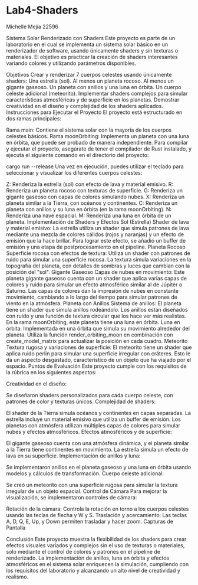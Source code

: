 # Lab4-Shaders
Michelle Mejía 22596

Sistema Solar Renderizado con Shaders
Este proyecto es parte de un laboratorio en el cual se implementa un sistema solar básico en un renderizador de software, usando únicamente shaders y sin texturas o materiales. El objetivo es practicar la creación de shaders interesantes variando colores y utilizando parámetros disponibles.

Objetivos
Crear y renderizar 7 cuerpos celestes usando únicamente shaders:
Una estrella (sol).
Al menos un planeta rocoso.
Al menos un gigante gaseoso.
Un planeta con anillos y una luna en órbita.
Un cuerpo celeste adicional (meteorito).
Implementar shaders complejos para simular características atmosféricas y de superficie en los planetas.
Demostrar creatividad en el diseño y complejidad de los shaders aplicados.
Instrucciones para Ejecutar el Proyecto
El proyecto está estructurado en dos ramas principales:

Rama main: Contiene el sistema solar con la mayoría de los cuerpos celestes básicos.
Rama moonOrbiting: Implementa un planeta con una luna en órbita, que puede ser probado de manera independiente.
Para compilar y ejecutar el proyecto, asegúrate de tener el compilador de Rust instalado, y ejecuta el siguiente comando en el directorio del proyecto:

cargo run --release
Una vez en ejecución, puedes utilizar el teclado para seleccionar y visualizar los diferentes cuerpos celestes:

Z: Renderiza la estrella (sol) con efecto de lava y material emisivo.
R: Renderiza un planeta rocoso con texturas de superficie.
G: Renderiza un gigante gaseoso con capas de colores simulando nubes.
X: Renderiza un planeta similar a la Tierra, con océanos y continentes.
C: Renderiza un planeta con anillos y su luna en órbita (en la rama moonOrbiting).
N: Renderiza una nave espacial.
M: Renderiza una luna en órbita de un planeta.
Implementación de Shaders y Efectos
Sol (Estrella)
Shader de lava y material emisivo: La estrella utiliza un shader que simula patrones de lava mediante una mezcla de colores cálidos (rojos y naranjas) y un efecto de emisión que la hace brillar. Para lograr este efecto, se añadió un buffer de emisión y una etapa de postprocesamiento en el pipeline.
Planeta Rocoso
Superficie rocosa con efectos de textura: Utiliza un shader con patrones de ruido para simular una superficie rocosa. La textura simula variaciones en la topografía del planeta, con detalles de sombras y luces que cambian con la posición del "sol".
Gigante Gaseoso
Capas de nubes en movimiento: Este planeta gigante gaseoso cuenta con un shader que aplica varias capas de colores y ruido para simular un efecto atmosférico similar al de Júpiter o Saturno. Las capas de colores dan la impresión de nubes en constante movimiento, cambiando a lo largo del tiempo para simular patrones de viento en la atmósfera.
Planeta con Anillos
Sistema de anillos: El planeta tiene un shader que simula anillos rodeándolo. Los anillos están diseñados con ruido y una función de textura circular que los hace ver más realistas. En la rama moonOrbiting, este planeta tiene una luna en órbita.
Luna en órbita: Implementada en una órbita que simula su movimiento alrededor del planeta. Utiliza la función render_orbiting_moon en combinación con create_model_matrix para actualizar la posición en cada cuadro.
Meteorito
Textura rugosa y variaciones de superficie: El meteorito tiene un shader que aplica ruido perlin para simular una superficie irregular con cráteres. Esto le da un aspecto desgastado, característico de un objeto que ha viajado por el espacio.
Puntos de Evaluación
Este proyecto cumple con los requisitos de la rúbrica en los siguientes aspectos:

Creatividad en el diseño:

Se diseñaron shaders personalizados para cada cuerpo celeste, con patrones de color y texturas únicos.
Complejidad de shaders:

El shader de la Tierra simula océanos y continentes en capas separadas.
La estrella incluye un material emisivo que utiliza un buffer de emisión.
Los planetas con atmósfera utilizan múltiples capas de colores para simular nubes y efectos atmosféricos.
Efectos atmosféricos y de superficie:

El gigante gaseoso cuenta con una atmósfera dinámica, y el planeta similar a la Tierra tiene continentes en movimiento.
La estrella simula un efecto de lava en su superficie.
Implementación de anillos y luna:

Se implementaron anillos en el planeta gaseoso y una luna en órbita usando modelos y cálculos de transformación.
Cuerpo celeste adicional:

Se creó un meteorito con una superficie rugosa para simular la textura irregular de un objeto espacial.
Control de Cámara
Para mejorar la visualización, se implementaron controles de cámara:

Rotación de la cámara: Controla la rotación en torno a los cuerpos celestes usando las teclas de flecha y W y S.
Traslación y acercamiento: Las teclas A, D, Q, E, Up, y Down permiten trasladar y hacer zoom.
Capturas de Pantalla

Conclusión
Este proyecto muestra la flexibilidad de los shaders para crear efectos visuales variados y complejos sin el uso de texturas o materiales, solo mediante el control de colores y patrones en el pipeline de renderizado. La implementación de anillos, luna en órbita y efectos atmosféricos en el sistema solar enriquecen la simulación, cumpliendo con los requisitos del laboratorio y alcanzando un alto nivel de creatividad y realismo.
